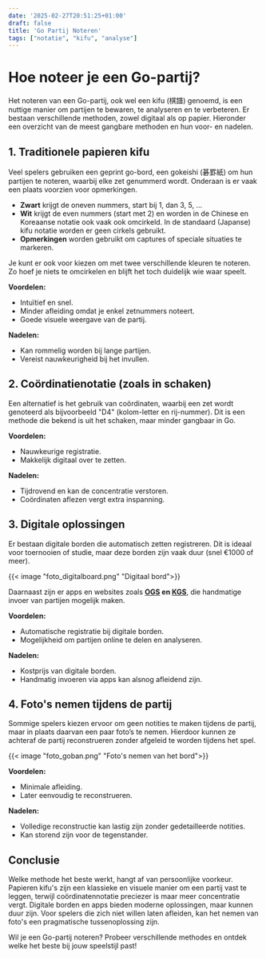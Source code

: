 ```yaml
---
date: '2025-02-27T20:51:25+01:00'
draft: false
title: 'Go Partij Noteren'
tags: ["notatie", "kifu", "analyse"]
---
```


# Hoe noteer je een Go-partij?

Het noteren van een Go-partij, ook wel een kifu (棋譜) genoemd, is een nuttige manier om partijen te bewaren, te analyseren en te verbeteren. Er bestaan verschillende methoden, zowel digitaal als op papier. Hieronder een overzicht van de meest gangbare methoden en hun voor- en nadelen.


## 1. Traditionele papieren kifu
Veel spelers gebruiken een geprint go-bord, een gokeishi (碁罫紙) om hun partijen te noteren, waarbij elke zet genummerd wordt. Onderaan is er vaak een plaats voorzien voor opmerkingen.

- **Zwart** krijgt de oneven nummers, start bij 1, dan 3, 5, ...
- **Wit** krijgt de even nummers (start met 2) en worden in de Chinese en Koreaanse notatie ook vaak ook omcirkeld. In de standaard (Japanse) kifu notatie worden er geen cirkels gebruikt.
- **Opmerkingen** worden gebruikt om captures of speciale situaties te markeren.

Je kunt er ook voor kiezen om met twee verschillende kleuren te noteren. Zo hoef je niets te omcirkelen en blijft het toch duidelijk wie waar speelt.

**Voordelen:**  
- Intuïtief en snel.  
- Minder afleiding omdat je enkel zetnummers noteert.  
- Goede visuele weergave van de partij.  

**Nadelen:**  
- Kan rommelig worden bij lange partijen.  
- Vereist nauwkeurigheid bij het invullen.  

## 2. Coördinatienotatie (zoals in schaken)
Een alternatief is het gebruik van coördinaten, waarbij een zet wordt genoteerd als bijvoorbeeld "D4" (kolom-letter en rij-nummer). Dit is een methode die bekend is uit het schaken, maar minder gangbaar in Go.

**Voordelen:**  
- Nauwkeurige registratie.  
- Makkelijk digitaal over te zetten.  

**Nadelen:**  
- Tijdrovend en kan de concentratie verstoren.  
- Coördinaten aflezen vergt extra inspanning.  


## 3. Digitale oplossingen
Er bestaan digitale borden die automatisch zetten registreren. Dit is ideaal voor toernooien of studie, maar deze borden zijn vaak duur (snel €1000 of meer).  

{{< image "foto_digitalboard.png" "Digitaal bord">}}


Daarnaast zijn er apps en websites zoals **[OGS](https://online-go.com/) en [KGS](https://www.gokgs.com/)**, die handmatige invoer van partijen mogelijk maken. 

**Voordelen:**  
- Automatische registratie bij digitale borden.  
- Mogelijkheid om partijen online te delen en analyseren.  

**Nadelen:**  
- Kostprijs van digitale borden.  
- Handmatig invoeren via apps kan alsnog afleidend zijn.  

## 4. Foto's nemen tijdens de partij
Sommige spelers kiezen ervoor om geen notities te maken tijdens de partij, maar in plaats daarvan een paar foto’s te nemen. Hierdoor kunnen ze achteraf de partij reconstrueren zonder afgeleid te worden tijdens het spel.  

{{< image "foto_goban.png" "Foto's nemen van het bord">}}

**Voordelen:**  
- Minimale afleiding.  
- Later eenvoudig te reconstrueren.  

**Nadelen:**  
- Volledige reconstructie kan lastig zijn zonder gedetailleerde notities.  
- Kan storend zijn voor de tegenstander.  

## Conclusie
Welke methode het beste werkt, hangt af van persoonlijke voorkeur. Papieren kifu's zijn een klassieke en visuele manier om een partij vast te leggen, terwijl coördinatennotatie preciezer is maar meer concentratie vergt. Digitale borden en apps bieden moderne oplossingen, maar kunnen duur zijn. Voor spelers die zich niet willen laten afleiden, kan het nemen van foto's een pragmatische tussenoplossing zijn.  

Wil je een Go-partij noteren? Probeer verschillende methodes en ontdek welke het beste bij jouw speelstijl past!  
